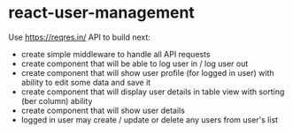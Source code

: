 # react-user-management

Use https://reqres.in/ API to build next:
- create simple middleware to handle all API requests
- create component that will be able to log user in / log user out
- create component that will show user profile (for logged in user) with ability to edit some data and save it
- create component that will display user details in table view with sorting (ber column) ability
- create component that will show user details
- logged in user may create / update or delete any users from user's list

